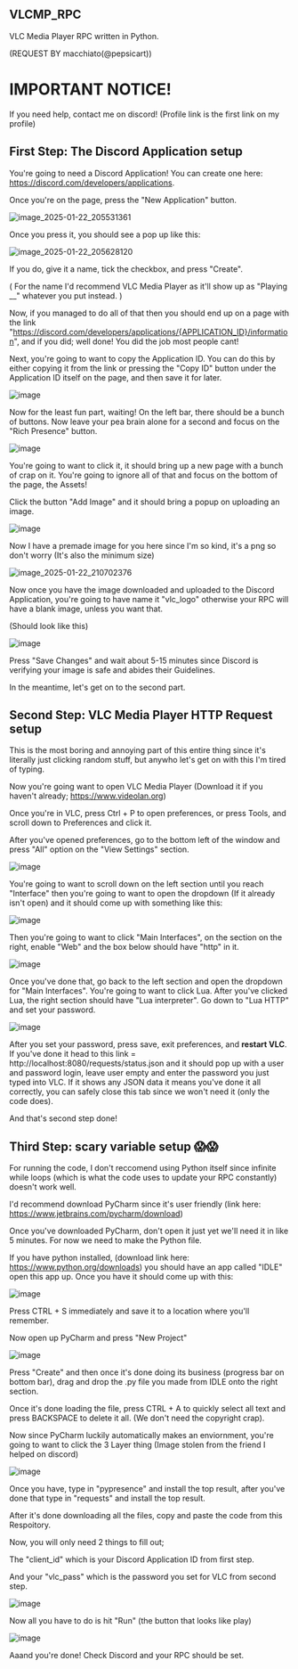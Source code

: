 ## VLCMP_RPC
VLC Media Player RPC written in Python.

 (REQUEST BY macchiato(@pepsicart))


# **IMPORTANT NOTICE!**

If you need help, contact me on discord! (Profile link is the first link on my profile)

## First Step: The Discord Application setup

You're going to need a Discord Application!
 You can create one here: https://discord.com/developers/applications.

Once you're on the page, press the "New Application" button.

![image_2025-01-22_205531361](https://github.com/user-attachments/assets/d5f654db-0ac0-4e9d-810a-47c5f886b755)

Once you press it, you should see a pop up like this:

![image_2025-01-22_205628120](https://github.com/user-attachments/assets/5cc19208-5e76-45f9-a909-8c944a4eea9d)

If you do, give it a name, tick the checkbox, and press "Create".

( For the name I'd recommend VLC Media Player as it'll show up as "Playing __" whatever you put instead. )

Now, if you managed to do all of that then you should end up on a page with the link "https://discord.com/developers/applications/{APPLICATION_ID}/information", and if you did; well done! You did the job most people cant!

Next, you're going to want to copy the Application ID. You can do this by either copying it from the link or pressing the "Copy ID" button under the Application ID itself on the page, and then save it for later.

![image](https://github.com/user-attachments/assets/b0007874-5e42-44d9-ac17-72ed78995916)

Now for the least fun part, waiting!
 On the left bar, there should be a bunch of buttons. Now leave your pea brain alone for a second and focus on the "Rich Presence" button.

![image](https://github.com/user-attachments/assets/c71d690a-6966-415f-b804-e27424bd75a5)

You're going to want to click it, it should bring up a new page with a bunch of crap on it. You're going to ignore all of that and focus on the bottom of the page, the Assets!

 Click the button "Add Image" and it should bring a popup on uploading an image.

![image](https://github.com/user-attachments/assets/092b581c-546e-489b-ad51-6996bd46f90e)

Now I have a premade image for you here since I'm so kind, it's a png so don't worry (It's also the minimum size)

![image_2025-01-22_210702376](https://github.com/user-attachments/assets/34875929-ed47-45a4-96bb-5adec60b0716)

Now once you have the image downloaded and uploaded to the Discord Application, you're going to have name it "vlc_logo" otherwise your RPC will have a blank image, unless you want that.

(Should look like this)

![image](https://github.com/user-attachments/assets/7dc887e3-c167-4fce-86c6-be3458bb2565)

Press "Save Changes" and wait about 5-15 minutes since Discord is verifying your image is safe and abides their Guidelines.

In the meantime, let's get on to the second part.

## Second Step: VLC Media Player HTTP Request setup

This is the most boring and annoying part of this entire thing since it's literally just clicking random stuff, but anywho let's get on with this I'm tired of typing.

Now you're going want to open VLC Media Player (Download it if you haven't already; https://www.videolan.org)

Once you're in VLC, press Ctrl + P to open preferences, or press Tools, and scroll down to Preferences and click it.

After you've opened preferences, go to the bottom left of the window and press "All" option on the "View Settings" section.

![image](https://github.com/user-attachments/assets/7d3de452-e1bc-4e07-becd-7548c216ede0)

You're going to want to scroll down on the left section until you reach "Interface" then you're going to want to open the dropdown (If it already isn't open) and it should come up with something like this:

![image](https://github.com/user-attachments/assets/70a96ecd-6f6e-4608-a2f7-3327563f5ea4)

Then you're going to want to click "Main Interfaces", on the section on the right, enable "Web" and the box below should have "http" in it.

![image](https://github.com/user-attachments/assets/0f78e465-7240-44fe-8edc-cd0232ab8d11)

Once you've done that, go back to the left section and open the dropdown for "Main Interfaces". You're going to want to click Lua.
 After you've clicked Lua, the right section should have "Lua interpreter". Go down to "Lua HTTP" and set your password.

 ![image](https://github.com/user-attachments/assets/427b2f42-9bc4-4c35-9668-3d30eb319662)

After you set your password, press save, exit preferences, and **restart VLC**.
 If you've done it head to this link = http://localhost:8080/requests/status.json and it should pop up with a user and password login, leave user empty and enter the password you just typed into VLC.
  If it shows any JSON data it means you've done it all correctly, you can safely close this tab since we won't need it (only the code does).

And that's second step done!

## Third Step: scary variable setup 😱😱
For running the code, I don't reccomend using Python itself since infinite while loops (which is what the code uses to update your RPC constantly) doesn't work well.

I'd recommend download PyCharm since it's user friendly (link here: https://www.jetbrains.com/pycharm/download)

Once you've downloaded PyCharm, don't open it just yet we'll need it in like 5 minutes. For now we need to make the Python file.

If you have python installed, (download link here: https://www.python.org/downloads) you should have an app called "IDLE" open this app up.
 Once you have it should come up with this:

![image](https://github.com/user-attachments/assets/8410048d-ae1d-458b-a512-de5bb6ea288d)

Press CTRL + S immediately and save it to a location where you'll remember.

Now open up PyCharm and press "New Project"

![image](https://github.com/user-attachments/assets/974059a9-bb67-4a13-8407-51c70a0cef2a)

Press "Create" and then once it's done doing its business (progress bar on bottom bar), drag and drop the .py file you made from IDLE onto the right section.

Once it's done loading the file, press CTRL + A to quickly select all text and press BACKSPACE to delete it all. (We don't need the copyright crap).

Now since PyCharm luckily automatically makes an enviornment, you're going to want to click the 3 Layer thing (Image stolen from the friend I helped on discord)

![image](https://github.com/user-attachments/assets/613eca95-ce1d-450f-a793-0260fac5be9d)

Once you have, type in "pypresence" and install the top result, after you've done that type in "requests" and install the top result.

After it's done downloading all the files, copy and paste the code from this Respoitory.

Now, you will only need 2 things to fill out;

The "client_id" which is your Discord Application ID from first step.

And your "vlc_pass" which is the password you set for VLC from second step.

![image](https://github.com/user-attachments/assets/9fc06784-5872-4a0f-8ba7-8d78bd6603e4)

Now all you have to do is hit "Run" (the button that looks like play)

![image](https://github.com/user-attachments/assets/a02e5551-8ff7-4c5c-9761-0edffa996d6c)

Aaand you're done! Check Discord and your RPC should be set.
